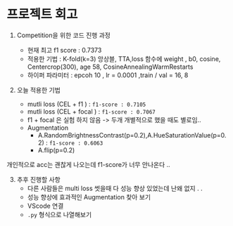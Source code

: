 
# 프로젝트 회고 

1. Competition을 위한 코드 진행 과정

    - 현재 최고 f1 score : 0.7373 
    - 적용한 기법 : K-fold(k=3) 앙상블, TTA,loss 함수에 weight , b0, cosine, Centercrop(300), age 58, CosineAnnealingWarmRestarts
    - 하이퍼 파라미터 : epcoh 10 , lr = 0.0001 ,train / val = 16, 8



2. 오늘 적용한 기법
    - mutli loss (CEL + f1 ) : `f1-score : 0.7105`
    - mutli loss (CEL + focal ) : `f1-score : 0.7067`
    - f1 + focal 은 실험 하지 않음 -> 두개 개별적으로 했을 때도 별로임..
    - Augmentation 
        - A.RandomBrightnessContrast(p=0.2),A.HueSaturationValue(p=0.2) : `f1-score : 0.6063`
        - A.flip(p=0.2)
    
    

개인적으로 acc는 괜찮게 나오는데 f1-score가 너무 안나온다 ..

3. 추후 진행할 사항
    - 다른 사람들은 multi loss 썻을때 다 성능 향상 있었는데 난왜 없지 . .
    - 성능 향상에 효과적인 Augmentation 찾아 보기
    - VScode 연결
    - `.py` 형식으로 나열해보기

